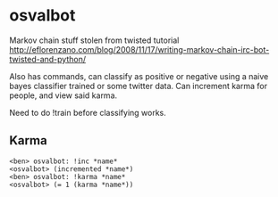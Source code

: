 osvalbot
========

Markov chain stuff stolen from twisted tutorial http://eflorenzano.com/blog/2008/11/17/writing-markov-chain-irc-bot-twisted-and-python/

Also has commands, can classify as positive or negative using a naive bayes classifier trained or some twitter data. Can increment karma for people, and view said karma.

Need to do !train before classifying works.

Karma
------
    <ben> osvalbot: !inc *name*
    <osvalbot> (incremented *name*)
    <ben> osvalbot: !karma *name*
    <osvalbot> (= 1 (karma *name*))
